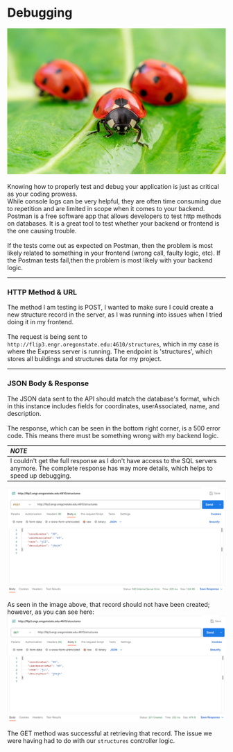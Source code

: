 # Debugging
![app.js file](https://github.com/scott5Tots/react-starter-app/blob/main/debugging/assets/Ladybug.JPG)<br><br>
Knowing how to properly test and debug your application is just as critical as your coding prowess. <br>
While console logs can be very helpful, they are often time consuming due to repetition and are limited in scope when it comes to your backend. Postman is a free software app that allows developers to test http methods on databases. It is a great tool to test whether your backend or frontend is the one causing trouble. <br><br>
If the tests come out as expected on Postman, then the problem is most likely related to something in your frontend (wrong call, faulty logic, etc). If the Postman tests fail,then the problem is most likely with your backend logic.<br>
___
### HTTP Method & URL
The method I am testing is POST, I wanted to make sure I could create a new structure record in the server, as I was running into issues when I tried doing it in my frontend.<br><br>
The request is being sent to `http://flip3.engr.oregonstate.edu:4610/structures`, which in my case is where the Express server is running. The endpoint is 'structures', which stores all buildings and structures data for my project.
___
### JSON Body & Response
The JSON data sent to the API should match the database's format, which in this instance includes fields for coordinates, userAssociated, name, and description.<br><br>
The response, which can be seen in the bottom right corner, is a 500 error code. This means there must be something wrong with my backend logic. 

| **_NOTE_**|
|:--------------|
|I couldn't get the full response as I don't have access to the SQL servers anymore. The complete response has way more details, which helps to speed up debugging. |

![POST test](https://github.com/scott5Tots/react-starter-app/blob/main/debugging/assets/post_bug.png)

As seen in the image above, that record should not have been created; however, as you can see here:
![GET method](https://github.com/scott5Tots/react-starter-app/blob/main/debugging/assets/get_bug.png)

The GET method was successful at retrieving that record. The issue we were having had to do with our `structures` controller logic.
